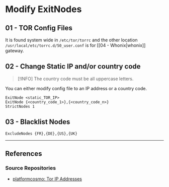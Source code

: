 # Modify ExitNodes

## 01 - TOR Config Files

It is found system wide in `/etc/tor/torrc` and the other location `/usr/local/etc/torrc.d/50_user.conf` is for [[04 - Whonix|whonix]] gateway.

## 02 - Change Static IP and/or country code

> [!INFO]
> The country code must be all uppercase letters.


You can either modify config file to an IP address or a country code.

```
ExitNode <static_TOR_IP>
ExitNode {<country_code_1>},{<country_code_n>}
StrictNodes 1
```

## 03 - Blacklist Nodes

```
ExcludeNodes {FR},{DE},{US},{UK}
```

---
## References

### Source Repositories

- [platformcosmo: Tor IP Addresses](https://github.com/platformcosmo/Tor-IP-Addresses)